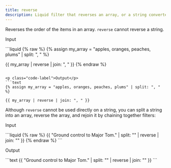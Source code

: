 ```yaml
---
title: reverse
description: Liquid filter that reverses an array, or a string converted to an array.
---
```


Reverses the order of the items in an array. `reverse` cannot reverse a string.

<p class="code-label">Input</p>
```liquid
{% raw %}
{% assign my_array = "apples, oranges, peaches, plums" | split: ", " %}

{{ my_array | reverse | join: ", " }}
{% endraw %}
```

<p class="code-label">Output</p>
```text
{% assign my_array = "apples, oranges, peaches, plums" | split: ", " %}

{{ my_array | reverse | join: ", " }}
```

Although `reverse` cannot be used directly on a string, you can split a string into an array, reverse the array, and rejoin it by chaining together filters:

<p class="code-label">Input</p>
```liquid
{% raw %}
{{ "Ground control to Major Tom." | split: "" | reverse | join: "" }}
{% endraw %}
```

<p class="code-label">Output</p>
```text
{{ "Ground control to Major Tom." | split: "" | reverse | join: "" }}
```
